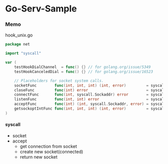 # Go-Serv-Sample

### Memo
hook_unix.go
```go
package net

import "syscall"

var (
	testHookDialChannel  = func() {} // for golang.org/issue/5349
	testHookCanceledDial = func() {} // for golang.org/issue/16523

	// Placeholders for socket system calls.
	socketFunc        func(int, int, int) (int, error)         = syscall.Socket
	closeFunc         func(int) error                          = syscall.Close
	connectFunc       func(int, syscall.Sockaddr) error        = syscall.Connect
	listenFunc        func(int, int) error                     = syscall.Listen
	acceptFunc        func(int) (int, syscall.Sockaddr, error) = syscall.Accept
	getsockoptIntFunc func(int, int, int) (int, error)         = syscall.GetsockoptInt
)
```

#### syscall
- socket
- accept
	- get connection from socket
	- create new socket(connected)
	- return new socket
